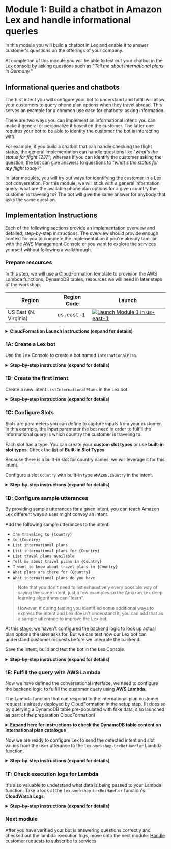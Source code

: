 # Module 1: Build a chatbot in Amazon Lex and handle informational queries

In this module you will build a chatbot in Lex and enable it to answer customer's questions on the offerings of your company. 

At completion of this module you will be able to test out your chatbot in the Lex console by asking questions such as "*Tell me about international plans in Germany.*"

##  Informational queries and chatbots
The first intent you will configure your bot to understand and fulfill will allow your customers to query phone plan options when they travel abroad. This serves an example for a common use case for chatbots: asking information. 

There are two ways you can implement an informational intent: you can make it general or personalize it based on the customer. The latter one requires your bot to be able to identity the customer the bot is interacting with. 

For example, if you build a chatbot that can handle checking the flight status, the general implementation can handle questions like "*what's the status for flight 123?*"; whereas if you can identify the customer asking the question, the bot can give answers to questions to "*what's the status for* ***my*** *flight today?*"

In later modules, you will try out ways for identifying the customer in a Lex bot conversation. For this module, we will stick with a general information query: what are the available phone plan options for a given country the customer is traveling to? The bot will give the same answer for anybody that asks the same question. 



## Implementation Instructions

Each of the following sections provide an implementation overview and detailed, step-by-step instructions. The overview should provide enough context for you to complete the implementation if you're already familiar with the AWS Management Console or you want to explore the services yourself without following a walkthrough.

### Prepare resources 

In this step, we will use a CloudFormation template to provision the AWS Lambda functions, DynamoDB tables, resources we will need in later steps of the workshop.

Region| Region Code | Launch
------|------|-------
US East (N. Virginia) |   <span style="font-family:'Courier';">us-east-1</span> | [![Launch Module 1 in us-east-1](http://docs.aws.amazon.com/AWSCloudFormation/latest/UserGuide/images/cloudformation-launch-stack-button.png)](https://console.aws.amazon.com/cloudformation/home?region=us-east-1#/stacks/new?stackName=lex-workshop&templateURL=https://lex-customer-service-workshop.s3.amazonaws.com/setup.yaml)

<details>
<summary><strong>CloudFormation Launch Instructions (expand for details)</strong></summary><p>

1. Click the **Launch Stack** link above.

1. Click **Next** on the Select Template page.

1. Click **Next** on the Specify Details page.

1. On the Options page, leave all the defaults and click **Next**.

1. On the Review page, check all the boxes to acknowledge that CloudFormation will create IAM resources.

	<img src="images/cloudformation-changeset.png" alt="" width="120%">

1. Click **Create Change Set**.

	> Note the CloudFormation template we've provided is written using [AWS SAM](https://github.com/awslabs/serverless-application-model/blob/master/versions/2016-10-31.md) (AWS Serverless Application Model). SAM simplifies how to define functions, APIs, etc. for serverless applications, as well as some features for these services like environment variables. When deploying SAM templates in CloudFormation template, a transform step is required to convert the SAM template into standard CloudFormation, thus you must click the **Create Change Set** button to make the transform happen.

1. Wait for the change set to finish computing changes and click **Execute**

1. Let the CloudFormation launch resources in the background, you don't need to wait for it to finish before proceeding to the next step. 



</p></details>


### 1A: Create a Lex bot

Use the Lex Console to create a bot named `InternationalPlan`. 

<details>
<summary><strong>Step-by-step instructions (expand for details)</strong></summary><p>

1. Go to the Lex [Console](https://console.aws.amazon.com/lex/home?region=us-east-1). 

1.  If it's your first time creating Lex chatbots, click **Get Started**.
	
	If you have created Lex bots before, click **Create** under the **Bots** tab. 
	
1. Pick **Custom bot (create your own).**

1. Fill in the form:

	For **Bot name**, use `InternationalPlan`
	
	For **Output voice**, pick `Joanna`
	
	For **Session timeout**, use 10 minutes 
	
	> This is how long your session context will be maintained so your user don't have to verify their identity again if they are interacting with the same bot and device in that time period. 

	For **COPPA**, pick `No`.
	
1. Click **Create**
</details>

### 1B: Create the first intent

Create a new intent `ListInternationalPlans` in the Lex bot

<details>
<summary><strong>Step-by-step instructions (expand for details)</strong></summary><p>

1. In the `InternationalPlan` Lex bot you just created, click **+Create Intent**

1. Pick **Create new intent**

1. Give the intent a name, `ListInternationalPlans`, then click **Add**

</details>

### 1C: Configure Slots

Slots are parameters you can define to capture inputs from your customer. In this example, the input parameter the bot need in order to fulfill the informational query is which country the customer is traveling to. 

Each slot has a type. You can create your **custom slot types** or use **built-in slot types**. Check the [list](http://docs.aws.amazon.com/lex/latest/dg/howitworks-builtins-slots.html) of **Built-in Slot Types**
 
Because there is a built-in slot for country names, we will leverage it for this intent. 

Configure a slot `Country` with built-in type `AMAZON.Country` in the intent. 
 
<details>
<summary><strong>Step-by-step instructions (expand for details)</strong></summary><p>

1. In the **Slots** section of the `ListInternationalPlans` intent, fill in `Country` for the slot **Name**

1. Select `AMAZON.Country` for **Slot type**

1. For **Prompt**, put in `Which country are you traveling to?`

1. Click the (+) sign to add the slot 
 
	![screenshot for after configuring slot](images/slot-config.png)

</details>

### 1D: Configure sample utterances

By providing sample utterances for a given intent, you can teach Amazon Lex different ways a user might convey an intent. 

Add the following sample utterances to the intent:

* `I'm traveling to ​{Country}​`
* `to ​{Country}​`
* `List international plans`
* `List international plans for {Country}`
* `List travel plans available`
* `Tell me about travel plans in ​{Country}​`
* `I want to know about travel plans in ​{Country}​`
* `What plans are there for ​{Country}​`
* `What international plans do you have`

> Note that you don't need to list exhaustively every possible way of saying the same intent, just a few examples so the Amazon Lex deep learning algorithms can "learn".
> 
> However, if during testing you identified some additional ways to express the intent and Lex doesn't understand it, you can add that as a sample utterance to improve the Lex bot.

At this stage, we haven't configured the backend logic to look up actual plan options the user asks for. But we can test how our Lex bot can understand customer requests before we integrate the backend. 

Save the intent, build and test the bot in the Lex Console.  


<details>
<summary><strong>Step-by-step instructions (expand for details)</strong></summary><p>

1. Click **Save Intent** to save the intent configuration

1. Click **Build** at the top right of the page to build the bot 
 
1. Once the build completes, use the **Test Bot** window to test different ways customer may ask about international plans for the countries they are traveling to. Verify that the bot is able to detect the intent. 

	In the below example, the user utterance contains the slot value, which Lex was able to detect: 

	<img src="images/test-utterance-including-slot.png" alt="" width="50%">

	In this below example, the user didn't tell the country he/she is inquiring about, Lex will use the **prompt** we configured for this slot to get this info from the user: 
	
	<img src="images/test-utterance-with-slot-solicitation.png" alt="" width="50%">
	
</details>


### 1E: Fulfill the query with AWS Lambda

Now we have defined the conversational interface, we need to configure the backend logic to fulfill the customer query using **AWS Lambda**. 

The Lambda function that can respond to the international plan customer request is already deployed by CloudFormation in the setup step. (It does so by querying a DynamoDB table pre-populated with fake data, also launched as part of the preparation CloudFormation)

<details>
<summary><strong>Expand here for instructions to check the DynamoDB table content on international plan catalogue</strong></summary><p>

1. Go to the [DynamoDB console](https://console.aws.amazon.com/dynamodb/home)

1. Select the table name starting with `lex-workshop-TravelPlanCatalog`

	<img src="images/plan-catalog-table.png" alt="ddb plan catalogue table" width="100%">

1. You should see a list of pre-populated fake international plans. (Additional columns such as price per text are provided so you can use them to extend the bot. e.g. add a `GetPlanDetails` intent)

	<img src="images/plan-catalog-details.png" alt="configure the pin slot" width="100%">

</details>

Now we are ready to configure Lex to send the detected intent and slot values from the user utterance to the `lex-workshop-LexBotHandler` Lambda function.

<details>
<summary><strong>Step-by-step instructions (expand for details)</strong></summary><p>

1. In the **Fulfillment** section of the intent, choose **AWS Lambda function** and use the selector to pick the `lex-workshop-LexBotHandler` function
	
	<img src="images/pick-lambda.png" alt="" width="90%">

	> There are a handful of other Lambda functions the CloudFormation template created and that they all begin with `lex-workshop`, so be sure to select the right one.

1. Click **OK** to give Lex permission to invoke the Lambda function.
	![alt text](images/confirm-lambda-permission.png)

1. Save the intent by clicking **Save intent**

1. Build the bot again by clicking **Build**

1. Test the bot 

	<img src="images/after-lambda-integration.png" width="50%">

	> The plan data is randomly generated and loaded into a dynamoDB table by the CloudFormation. It might not always make economic sense. 

1. Feel free to test the voice interaction in the Console as well. 

</details>


### 1F: Check execution logs for Lambda


It's also valuable to understand what data is being passed to your Lambda function. Take a look at the `lex-workshop-LexBotHandler` function's **CloudWatch Logs** 

<details>
<summary><strong>Step-by-step instructions (expand for details)</strong></summary><p>

1. Go to the Lambda [console](https://console.aws.amazon.com/lambda/home)

1. Find the `lex-workshop-LexBotHandler` function and click on it

1. Go to the **Monitoring** tab

1. Click **View logs in CloudWatch**

1. Click on the latest log stream 

1. Find the log line that logs the input into the lambda function:

	![lambda screenshot](images/lambda-cwl.png)
	
1. Observe the fields being passed from Lex to Lambda: `userId`, `bot`, `inputTranscript`, name of the intent, and slots identified. See documentation [here](http://docs.aws.amazon.com/lex/latest/dg/lambda-input-response-format.html) on detailed explanation of all available fields.

	> A note on the `userId` field: 
	>
	> Think of it as a session identifier used to distinguish conversations or threads. If you are building integration using Lex's API directly, see documentation [here](http://docs.aws.amazon.com/lex/latest/dg/API_runtime_PostText.html#API_runtime_PostText_RequestParameters) on deciding what value to use for the user ID field.
	> For natively supported messaging platforms, the userID is filled for you by the integration (e.g. the user's phone number is used as `userId` in the case of Twilio SMS.)
	
</details>

### Next module


After you have verified your bot is answering questions correctly and checked out the lambda execution logs, move onto the next module: [Handle customer requests to subscribe to services](../02_LexBotSubscribeService)

